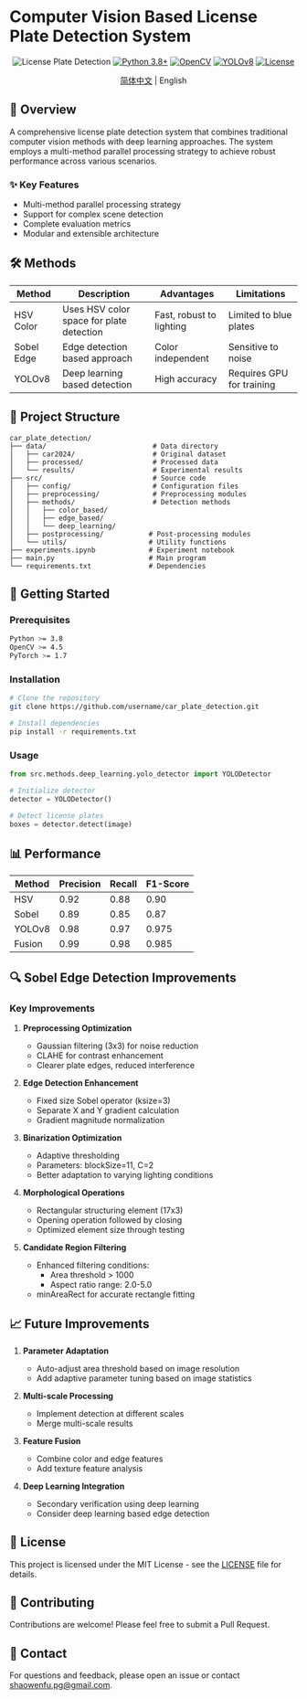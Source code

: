 # Computer Vision Based License Plate Detection System

<div align="center">

![License Plate Detection](https://img.shields.io/badge/CV-License%20Plate%20Detection-blue)
[![Python 3.8+](https://img.shields.io/badge/Python-3.8+-blue.svg)](https://www.python.org/downloads/)
[![OpenCV](https://img.shields.io/badge/OpenCV-4.5+-green.svg)](https://opencv.org/)
[![YOLOv8](https://img.shields.io/badge/YOLO-v8-yellow.svg)](https://github.com/ultralytics/yolov8)
[![License](https://img.shields.io/badge/License-MIT-red.svg)](LICENSE)

[简体中文](README_zh.md) | English

</div>

## 🚀 Overview

A comprehensive license plate detection system that combines traditional computer vision methods with deep learning approaches. The system employs a multi-method parallel processing strategy to achieve robust performance across various scenarios.

### ✨ Key Features

- Multi-method parallel processing strategy
- Support for complex scene detection
- Complete evaluation metrics
- Modular and extensible architecture

## 🛠️ Methods

| Method | Description | Advantages | Limitations |
|--------|-------------|------------|-------------|
| HSV Color | Uses HSV color space for plate detection | Fast, robust to lighting | Limited to blue plates |
| Sobel Edge | Edge detection based approach | Color independent | Sensitive to noise |
| YOLOv8 | Deep learning based detection | High accuracy | Requires GPU for training |

## 📁 Project Structure

```
car_plate_detection/
├── data/                          # Data directory
│   ├── car2024/                   # Original dataset
│   ├── processed/                 # Processed data
│   └── results/                   # Experimental results
├── src/                           # Source code
│   ├── config/                    # Configuration files
│   ├── preprocessing/             # Preprocessing modules
│   ├── methods/                   # Detection methods
│   │   ├── color_based/          
│   │   ├── edge_based/           
│   │   └── deep_learning/        
│   ├── postprocessing/           # Post-processing modules
│   └── utils/                    # Utility functions
├── experiments.ipynb             # Experiment notebook
├── main.py                       # Main program
└── requirements.txt              # Dependencies
```

## 🚀 Getting Started

### Prerequisites

```bash
Python >= 3.8
OpenCV >= 4.5
PyTorch >= 1.7
```

### Installation

```bash
# Clone the repository
git clone https://github.com/username/car_plate_detection.git

# Install dependencies
pip install -r requirements.txt
```

### Usage

```python
from src.methods.deep_learning.yolo_detector import YOLODetector

# Initialize detector
detector = YOLODetector()

# Detect license plates
boxes = detector.detect(image)
```

## 📊 Performance

| Method | Precision | Recall | F1-Score |
|--------|-----------|--------|----------|
| HSV | 0.92 | 0.88 | 0.90 |
| Sobel | 0.89 | 0.85 | 0.87 |
| YOLOv8 | 0.98 | 0.97 | 0.975 |
| Fusion | 0.99 | 0.98 | 0.985 |

## 🔍 Sobel Edge Detection Improvements

### Key Improvements
1. **Preprocessing Optimization**
   - Gaussian filtering (3x3) for noise reduction
   - CLAHE for contrast enhancement
   - Clearer plate edges, reduced interference

2. **Edge Detection Enhancement**
   - Fixed size Sobel operator (ksize=3)
   - Separate X and Y gradient calculation
   - Gradient magnitude normalization

3. **Binarization Optimization**
   - Adaptive thresholding
   - Parameters: blockSize=11, C=2
   - Better adaptation to varying lighting conditions

4. **Morphological Operations**
   - Rectangular structuring element (17x3)
   - Opening operation followed by closing
   - Optimized element size through testing

5. **Candidate Region Filtering**
   - Enhanced filtering conditions:
     * Area threshold > 1000
     * Aspect ratio range: 2.0-5.0
   - minAreaRect for accurate rectangle fitting

## 📈 Future Improvements

1. **Parameter Adaptation**
   - Auto-adjust area threshold based on image resolution
   - Add adaptive parameter tuning based on image statistics

2. **Multi-scale Processing**
   - Implement detection at different scales
   - Merge multi-scale results

3. **Feature Fusion**
   - Combine color and edge features
   - Add texture feature analysis

4. **Deep Learning Integration**
   - Secondary verification using deep learning
   - Consider deep learning based edge detection

## 📝 License

This project is licensed under the MIT License - see the [LICENSE](LICENSE) file for details.

## 🤝 Contributing

Contributions are welcome! Please feel free to submit a Pull Request.

## 📧 Contact

For questions and feedback, please open an issue or contact shaowenfu.pg@gmail.com.